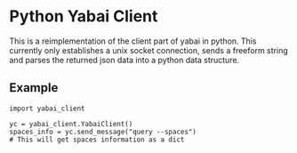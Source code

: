 # Python Yabai Client

This is a reimplementation of the client part of yabai in python. This currently
only establishes a unix socket connection, sends a freeform string and parses
the returned json data into a python data structure.

## Example

```
import yabai_client

yc = yabai_client.YabaiClient()
spaces_info = yc.send_message("query --spaces")
# This will get spaces information as a dict
```
